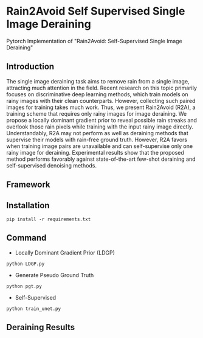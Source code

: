# Rain2Avoid Self Supervised Single Image Deraining
Pytorch Implementation of "Rain2Avoid: Self-Supervised Single Image Deraining"

## Introduction
The single image deraining task aims to remove rain from
a single image, attracting much attention in the field. Recent research on this topic primarily focuses on discriminative deep learning methods, which train models on rainy images with their clean counterparts. However, collecting such paired images for training takes much work. Thus, we present Rain2Avoid (R2A), a training scheme that requires only rainy images for image deraining. We propose a locally dominant gradient prior to reveal possible rain streaks and overlook those rain pixels while training with the input rainy image directly. Understandably, R2A may not perform as well as deraining methods that supervise their models with rain-free ground truth. However, R2A favors when training image pairs are unavailable and can self-supervise only one rainy image for deraining. Experimental results show that the proposed method performs favorably against state-of-the-art few-shot deraining and self-supervised denoising methods.

## Framework

## Installation
```
pip install -r requirements.txt
```

## Command
- Locally Dominant Gradient Prior (LDGP)
```
python LDGP.py 
```
- Generate Pseudo Ground Truth
```
python pgt.py
```
- Self-Supervised
```
python train_unet.py
```

## Deraining Results
